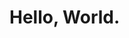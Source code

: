 <!DOCTYPE html>
<html lang="en">
<head>
  <meta charset="UTF-8" />
  <title>Hello, World.</title>
</head>
<body>
  <h1>Hello, World.</h1>
</body>
</html>
